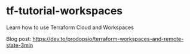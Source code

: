 # tf-tutorial-workspaces
Learn how to use Terraform Cloud and Workspaces

Blog post: https://dev.to/prodopsio/terraform-workspaces-and-remote-state-3min
